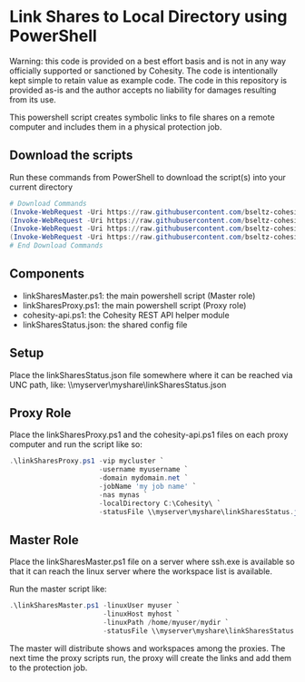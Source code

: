# Link Shares to Local Directory using PowerShell

Warning: this code is provided on a best effort basis and is not in any way officially supported or sanctioned by Cohesity. The code is intentionally kept simple to retain value as example code. The code in this repository is provided as-is and the author accepts no liability for damages resulting from its use.

This powershell script creates symbolic links to file shares on a remote computer and includes them in a physical protection job.

## Download the scripts

Run these commands from PowerShell to download the script(s) into your current directory

```powershell
# Download Commands
(Invoke-WebRequest -Uri https://raw.githubusercontent.com/bseltz-cohesity/scripts/master/powershell/linkShares/linkSharesMaster.ps1).content | Out-File linkSharesMaster.ps1; (Get-Content linkSharesMaster.ps1) | Set-Content linkSharesMaster.ps1
(Invoke-WebRequest -Uri https://raw.githubusercontent.com/bseltz-cohesity/scripts/master/powershell/linkShares/linkSharesProxy.ps1).content | Out-File linkSharesProxy.ps1; (Get-Content linkSharesProxy.ps1) | Set-Content linkSharesProxy.ps1
(Invoke-WebRequest -Uri https://raw.githubusercontent.com/bseltz-cohesity/scripts/master/powershell/linkShares/linkSharesStatus.json).content | Out-File linkSharesStatus.json; (Get-Content linkSharesStatus.json) | Set-Content linkSharesStatus.json
(Invoke-WebRequest -Uri https://raw.githubusercontent.com/bseltz-cohesity/scripts/master/powershell/cohesity-api/cohesity-api.ps1).content | Out-File cohesity-api.ps1; (Get-Content cohesity-api.ps1) | Set-Content cohesity-api.ps1
# End Download Commands
```

## Components

* linkSharesMaster.ps1: the main powershell script (Master role)
* linkSharesProxy.ps1: the main powershell script (Proxy role)
* cohesity-api.ps1: the Cohesity REST API helper module
* linkSharesStatus.json: the shared config file

## Setup

Place the linkSharesStatus.json file somewhere where it can be reached via UNC path, like: \\\\myserver\myshare\linkSharesStatus.json

## Proxy Role

Place the linkSharesProxy.ps1 and the cohesity-api.ps1 files on each proxy computer and run the script like so:

```powershell
.\linkSharesProxy.ps1 -vip mycluster `
                      -username myusername `
                      -domain mydomain.net `
                      -jobName 'my job name' `
                      -nas mynas `
                      -localDirectory C:\Cohesity\ `
                      -statusFile \\myserver\myshare\linkSharesStatus.json
```

## Master Role

Place the linkSharesMaster.ps1 file on a server where ssh.exe is available so that it can reach the linux server where the workspace list is available.

Run the master script like:

```powershell
.\linkSharesMaster.ps1 -linuxUser myuser `
                       -linuxHost myhost `
                       -linuxPath /home/myuser/mydir `
                       -statusFile \\myserver\myshare\linkSharesStatus.json
```

The master will distribute shows and workspaces among the proxies. The next time the proxy scripts run, the proxy will create the links and add them to the protection job.
